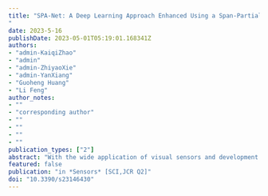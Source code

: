 ```yaml
---
title: "SPA-Net: A Deep Learning Approach Enhanced Using a Span-Partial Structure and Attention Mechanism for Image Copy-Move Forgery Detection
"
date: 2023-5-16
publishDate: 2023-05-01T05:19:01.168341Z
authors: 
- "admin-KaiqiZhao"
- "admin"
- "admin-ZhiyaoXie"
- "admin-YanXiang"
- "Guoheng Huang"
- "Li Feng"
author_notes:
- ""
- "corresponding author"
- ""
- ""
- ""
- ""
publication_types: ["2"]
abstract: "With the wide application of visual sensors and development of digital image processing technology, image copy-move forgery detection (CMFD) has become more and more prevalent. Copy-move forgery is copying one or several areas of an image and pasting them into another part of the same image, and CMFD is an efficient means to expose this. There are improper uses of forged images in industry, the military, and daily life. In this paper, we present an efficient end-to-end deep learning approach for CMFD, using a span-partial structure and attention mechanism (SPA-Net). The SPA-Net extracts feature roughly using a pre-processing module and finely extracts deep feature maps using the span-partial structure and attention mechanism as a SPA-net feature extractor module. The span-partial structure is designed to reduce the redundant feature information, while the attention mechanism in the span-partial structure has the advantage of focusing on the tamper region and suppressing the original semantic information. To explore the correlation between high-dimension feature points, a deep feature matching module assists SPA-Net to locate the copy-move areas by computing the similarity of the feature map. A feature upsampling module is employed to upsample the features to their original size and produce a copy-move mask. Furthermore, the training strategy of SPA-Net without pretrained weights has a balance between copy-move and semantic features, and then the module can capture more features of copy-move forgery areas and reduce the confusion from semantic objects. In the experiment, we do not use pretrained weights or models from existing networks such as VGG16, which would bring the limitation of the network paying more attention to objects other than copy-move areas.To deal with this problem, we generated a SPANet-CMFD dataset by applying various processes to the benchmark images from SUN and COCO datasets, and we used existing copy-move forgery datasets, CMH, MICC-F220, MICC-F600, GRIP, Coverage, and parts of USCISI-CMFD, together with our generated SPANet-CMFD dataset, as the training set to train our model. In addition, the SPANet-CMFD dataset could play a big part in forgery detection, such as deepfakes. We employed the CASIA and CoMoFoD datasets as testing datasets to verify the performance of our proposed method. The Precision, Recall, and F1 are calculated to evaluate the CMFD results. Comparison results showed that our model achieved a satisfactory performance on both testing datasets and performed better than the existing methods."
featured: false
publication: "in *Sensors* [SCI,JCR Q2]"
doi: "10.3390/s23146430"
---
```


